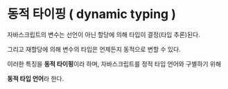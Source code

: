 # 동적 타이핑 ( dynamic typing )

자바스크립트의 변수는 선언이 아닌 할당에 의해 타입이 결정(타입 추론)된다. 

그리고 재할당에 의해 변수의 타입은 언제든지 동적으로 변할 수 있다.

이러한 특징을 **동적 타이핑**이라 하며, 자바스크립트를 정적 타입 언어와 구별하기 위해

**동적 타입 언어**라 한다.

